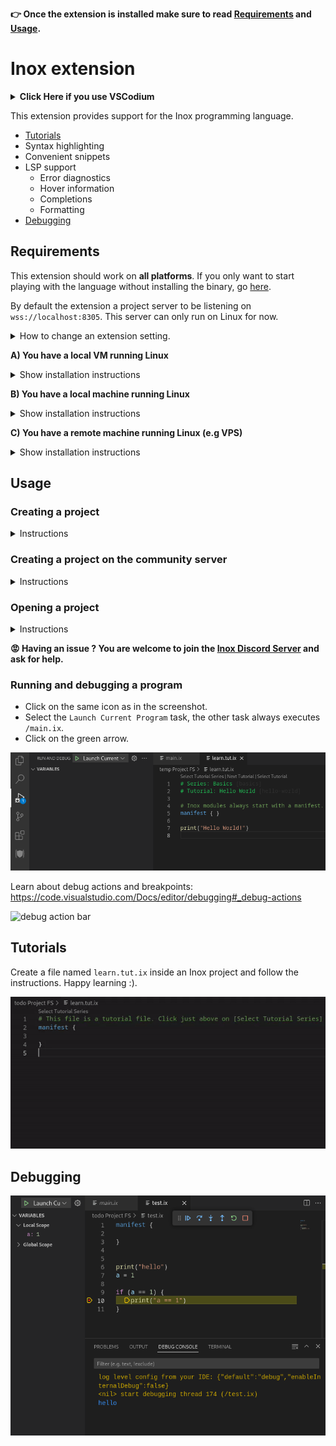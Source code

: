 **👉 Once the extension is installed make sure to read [Requirements](#requirements) and [Usage](#usage).**

# Inox extension

<details>

**<summary>Click Here if you use VSCodium</summary>**

Go to https://marketplace.visualstudio.com/items?itemName=graphr00t.inox and click on `Download Extension` to download the VSIX file for the extension:\
![image](https://user-images.githubusercontent.com/113632189/235324122-3f75a2bd-1238-4c53-9192-bcc530ab68c1.png)

You can install the extension in VSCodium by going to the **Extensions**
tab and clicking here:\
![image](https://user-images.githubusercontent.com/113632189/235324154-631e215c-1130-4da1-ae2a-a19806cd28c8.png)

</details>

This extension provides support for the Inox programming language.

- [Tutorials](#tutorials)
- Syntax highlighting
- Convenient snippets
- LSP support
  - Error diagnostics
  - Hover information
  - Completions
  - Formatting
- [Debugging](#debugging)


## Requirements

This extension should work on **all platforms**. If you only want to start playing with the language without installing
the binary, go [here](#creating-a-project-on-the-community-server).

By default the extension a project server to be listening on `wss://localhost:8305`. This server can only run on Linux for now.

<details>

<summary>How to change an extension setting.</summary>

![WebSocket setting change](./assets/docs/websocket-setting-change.gif)

</details>

__A) You have a local VM running Linux__

<details> 

<summary>Show installation instructions</summary>

Install the [inoxd daemon](https://github.com/inoxlang/inox/blob/master/docs/inox-daemon.md) to start the project server automatically __(recommended)__ or start it manually with the following command: `inox project-server &`.

**Make sure to forward the TCP port 8305 to the VM.**

</details>

__B) You have a local machine running Linux__

<details> 

<summary>Show installation instructions</summary>

The extension will automatically start the project server. By default the launch command is `inox project-server`, and projects
are stored in `$HOME/inox-projects`.

You can change the launch command in the settings: for configuring the projects' location
add `-config={"projectsDir":"/home/username/other-dir"}`. **It is recommended to update the launch command setting before creating any project.**

<!-- You can either install the [inoxd daemon](https://github.com/inoxlang/inox/blob/master/docs/inox-daemon.md) to start the project server automatically __(recommended)__ -->

</details>

__C) You have a remote machine running Linux (e.g VPS)__

<details> 

<summary>Show installation instructions</summary>

**⚠️ This setup is not recommended for now: the Inox binary is not production ready and probably has memory leaks.**

- Install the [inoxd daemon](https://github.com/inoxlang/inox/blob/master/docs/inox-daemon.md) to start the project server automatically.
- Update the **WebSocket Endpoint** setting to the following value: `wss://<server-ip>:8305`

</details>


## Usage

### Creating a project

<details>

<summary>Instructions</summary>

- Create a folder (example: `inox-web-app`)
- Open the folder in a **new VSCode window**
- Execute the VSCode command `Inox: Create New Project in Current Folder`

👉 If you created the project server **after** having opened the folder you can use the command `Developer: Reload Window` to restart the LSP client.

You can now [open the project](#opening-a-project).

</details>

### Creating a project on the community server

<details>

<summary>Instructions</summary>


- Create a folder (example: `inox-web-app`)
- Open the folder in a **new VSCode window**
- Execute the VSCode command `Inox: [Remote Community Server] Create New Temporary Project in Current Folder`

You can now [open the project](#opening-a-project).

_Note: programs running on the community server can only make HTTP requests to a few domains: `localhost`, `jsonplaceholder.typicode.com`, and `example.com`._

</details>


### Opening a project

<details>

<summary>Instructions</summary>

- The first time open the `<name>.code-workspace` file and click on the floating button '**Open Workspace**'
- Subsequent times you can directly go in **File** > **Open Recent**:

![recent workspace](./assets/docs/recent-workspace.png)

The connection status to the server is indicated near the bottom right corner of the window. If the connection is established
the status should be the following:\
![remote FS status](./assets/docs/fs-status.png)

</details>


**😡 Having an issue ? You are welcome to join the [Inox Discord Server](https://discord.gg/53YGx8GzgE) and ask for help.**

### Running and debugging a program

- Click on the same icon as in the screenshot.
- Select the `Launch Current Program` task, the other task always executes `/main.ix`.
- Click on the green arrow.

![run & debug](assets/docs/run-debug.png)

Learn about debug actions and breakpoints: https://code.visualstudio.com/Docs/editor/debugging#_debug-actions

![debug action bar](https://code.visualstudio.com/assets/docs/editor/debugging/toolbar.png)

## Tutorials

Create a file named `learn.tut.ix` inside an Inox project and follow the instructions. Happy learning :).

![tutorial demo](assets/docs/tutorial-demo.gif)

## Debugging

![img](assets/docs/debug-demo.png)